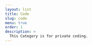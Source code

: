 ```yaml
---
layout: list
title: Code
slug: code
menu: true
order: 1
description: >
  This Category is for private coding.
---
```

